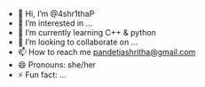 - 👋 Hi, I’m @4shr1thaP
- 👀 I’m interested in ...
- 🌱 I’m currently learning C++ & python
- 💞️ I’m looking to collaborate on ...
- 📫 How to reach me pandetiashritha@gmail.com
- 😄 Pronouns: she/her
- ⚡ Fun fact: ...

<!---
4shr1thaP/4shr1thaP is a ✨ special ✨ repository because its `README.md` (this file) appears on your GitHub profile.
You can click the Preview link to take a look at your changes.
--->
